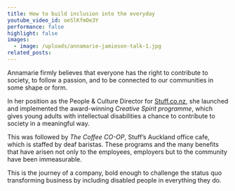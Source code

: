 ```yaml
---
title: How to build inclusion into the everyday
youtube_video_id: oeSlKfmOe3Y
performance: false
highlight: false
images:
  - image: /uploads/annamarie-jamieson-talk-1.jpg
related_posts:
---
```


Annamarie firmly believes that everyone has the right to contribute to society, to follow a passion, and to be connected to our communities in some shape or form.

In her position as the People & Culture Director for&nbsp;[Stuff.co.nz](http://stuff.co.nz/), she launched and implemented the award-winning&nbsp;*Creative Spirit programme*, which gives young adults with intellectual disabilities a chance to contribute to society in a meaningful way.

This was followed by&nbsp;*The Coffee CO-OP*, Stuff’s Auckland office cafe, which is staffed by deaf baristas. These programs and the many benefits that have arisen not only to the employees, employers but to the community have been immeasurable.

This is the journey of a company, bold enough to challenge the status quo transforming business by including disabled people in everything they do.